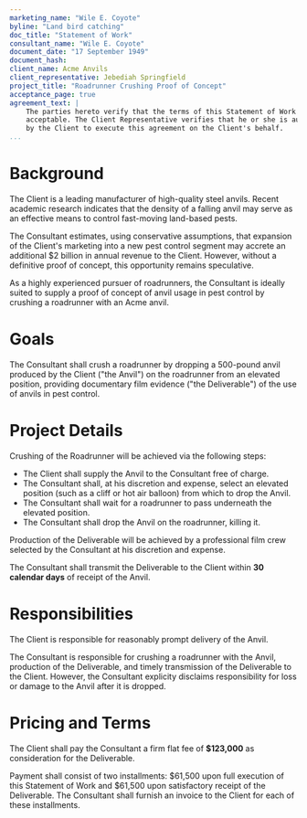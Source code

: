 ```yaml
---
marketing_name: "Wile E. Coyote"
byline: "Land bird catching"
doc_title: "Statement of Work"
consultant_name: "Wile E. Coyote"
document_date: "17 September 1949"
document_hash:
client_name: Acme Anvils
client_representative: Jebediah Springfield
project_title: "Roadrunner Crushing Proof of Concept"
acceptance_page: true
agreement_text: |
    The parties hereto verify that the terms of this Statement of Work are
    acceptable. The Client Representative verifies that he or she is authorized
    by the Client to execute this agreement on the Client's behalf.
...
```


# Background

The Client is a leading manufacturer of high-quality steel anvils. Recent
academic research indicates that the density of a falling anvil may serve as an
effective means to control fast-moving land-based pests.

The Consultant estimates, using conservative assumptions, that expansion of the
Client's marketing into a new pest control segment may accrete an additional $2
billion in annual revenue to the Client. However, without a definitive proof of
concept, this opportunity remains speculative.

As a highly experienced pursuer of roadrunners, the Consultant is ideally
suited to supply a proof of concept of anvil usage in pest control by crushing
a roadrunner with an Acme anvil.

# Goals

The Consultant shall crush a roadrunner by dropping a 500-pound anvil produced
by the Client ("the Anvil") on the roadrunner from an elevated position,
providing documentary film evidence ("the Deliverable") of the use of anvils in
pest control.

# Project Details

Crushing of the Roadrunner will be achieved via the following steps:

- The Client shall supply the Anvil to the Consultant free of charge.
- The Consultant shall, at his discretion and expense, select an elevated
  position (such as a cliff or hot air balloon) from which to drop the Anvil.
- The Consultant shall wait for a roadrunner to pass underneath the elevated
  position.
- The Consultant shall drop the Anvil on the roadrunner, killing it.

Production of the Deliverable will be achieved by a professional film crew
selected by the Consultant at his discretion and expense.

The Consultant shall transmit the Deliverable to the Client within **30
calendar days** of receipt of the Anvil.

# Responsibilities

The Client is responsible for reasonably prompt delivery of the Anvil.

The Consultant is responsible for crushing a roadrunner with the Anvil,
production of the Deliverable, and timely transmission of the Deliverable to
the Client. However, the Consultant explicity disclaims responsibility for loss
or damage to the Anvil after it is dropped.

# Pricing and Terms

The Client shall pay the Consultant a firm flat fee of **$123,000** as
consideration for the Deliverable.

Payment shall consist of two installments: $61,500 upon full execution of this
Statement of Work and $61,500 upon satisfactory receipt of the Deliverable. The
Consultant shall furnish an invoice to the Client for each of these
installments.

